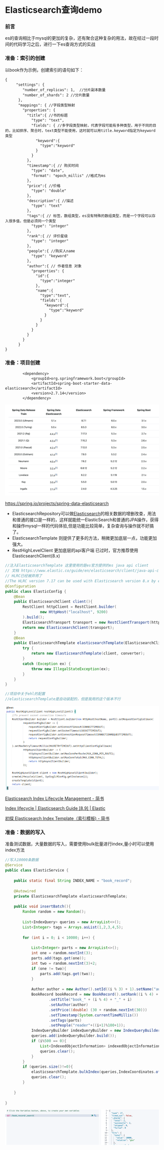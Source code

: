 # Elasticsearch查询demo

### 前言

es的查询相比于mysql的更加的复杂，还有聚合这种复杂的用法，故在经过一段时间的代码学习之后，进行一下es查询方式的实战

### 准备：索引的创建

以book作为示例，创建索引的语句如下：

```
{
     "settings": {
        "number_of_replicas": 1,  //分片副本数量
        "number_of_shards": 2 //分片数量
      },
      "mappings": { //字段类型映射
        "properties": {
          "title":{ //书的标题
            "type": "text",
            "fields": { //多字段类型映射，代表字段可能有多种类型，用于不同的目的，比如排序、聚合时，text类型不能使用，这时就可以用title.keyword指定为keyword类型
              "keyword":{
                "type":"keyword"
              }
            }
          },
          "timestamp":{ // 购买时间
            "type": "date",
            "format": "epoch_millis" //格式为ms
          },
          "price":{ //价格
            "type": "double"
          },
          "description":{ //描述
            "type": "text"
          },
          "tags":{ // 标签，数组类型，es没有特殊的数组类型，而是一个字段可以存入很多值，但是必须同一个类型
            "type": "integer"
          },
          "rank":{ // 评价星级
            "type": "integer"
          },
          "people":{ //购买人name
            "type": "keyword"
          },
          "author":{ // 作者信息 对象
            "properties": {
              "id":{
                "type":"integer"
              },
              "name":{
                "type":"text",
                "fields":{
                  "keyword":{
                    "type":"keyword"
                  }
                }
              }
            }
          }
        }
      }
}
```

### 准备：项目创建

```
        <dependency>
            <groupId>org.springframework.boot</groupId>
            <artifactId>spring-boot-starter-data-elasticsearch</artifactId>
            <version>2.7.14</version>
        </dependency>
```

![loading-ag-146](assets/12e7d962230894b6d35f3650096c9e93e4d5951a.png)

https://spring.io/projects/spring-data-elasticsearch

- ElasticsearchRepository可以做[Elasticsearch](https://so.csdn.net/so/search?q=Elasticsearch&spm=1001.2101.3001.7020)的相关数据的增删改查，用法和普通的接口是一样的，这样就能统一ElasticSearch和普通的JPA操作，获得和操作mysql一样的代码体验,但是功能比较简单，复杂查询与操作就不好搞了。
- ElasticsearchTemplate 则提供了更多的方法，稍微更加底层一点，功能更加强大。
- RestHighLevelClient 更加底层的api客户端 已过时，官方推荐使用ElasticsearchClient(8.x)

```java
//注入ElasticsearchTemplate 这里使用的是es官方提供的es java api client
// 文档 https://www.elastic.co/guide/en/elasticsearch/client/java-api-client/current/introduction.html
// HLRC已经被弃用了
//The HLRC version 7.17 can be used with Elasticsearch version 8.x by enabling HLRC’s compatibility mode (see code sample below). In this mode HLRC sends additional headers that instruct Elasticsearch 8.x to behave like a 7.x server.
@Configuration
public class ElasticConfig {
    @Bean
    public ElasticsearchClient client(){
        RestClient httpClient = RestClient.builder(
                new HttpHost("localhost", 9200)
        ).build(); 
        ElasticsearchTransport transport = new RestClientTransport(httpClient,new JacksonJsonpMapper());
        return new ElasticsearchClient(transport);
    }
    @Bean
    public ElasticsearchTemplate elasticsearchTemplate(ElasticsearchClient client, ElasticsearchConverter converter) {
        try {
            return new ElasticsearchTemplate(client, converter);
        }
        catch (Exception ex) {
            throw new IllegalStateException(ex);
        }
    }
}
```

```java
//项目中关于ehl的配置
//elasticsearchTemplate是自动装配的，但是我用的这个版本不行
```

![](assets/2023-08-21-10-20-55-image.png)

[Elasticsearch Index Lifecycle Management - 简书](https://www.jianshu.com/p/8334a5ae5de5)

[Index lifecycle | Elasticsearch Guide [8.9] | Elastic](https://www.elastic.co/guide/en/elasticsearch/reference/current/ilm-index-lifecycle.html#ilm-index-lifecycle)

[初探 Elasticsearch Index Template（索引模板) - 简书](https://www.jianshu.com/p/1f67e4436c37)

### 准备：数据的写入

准备测试数据，大量数据的写入，需要使用bulk批量进行index,量小时可以使用index方法

```java
//写入10000条数据
@Service
public class ElasticService {

    public static final String INDEX_NAME = "book_record";

    @Autowired
    private ElasticsearchTemplate elasticsearchTemplate;

    public void insertBatch(){
        Random random = new Random();

        List<IndexQuery> queries = new ArrayList<>();
        List<Integer> tags = Arrays.asList(1,2,3,4,5);

        for (int i = 0; i < 10000; i++) {

            List<Integer> parts = new ArrayList<>();
            int one = random.nextInt(3);
            parts.add(tags.get(one));
            int two = random.nextInt(3)+2;
            if (one != two){
                parts.add(tags.get(two));
            }

            Author author = new Author().setId((i % 3) + 1).setName("author_" + ((i % 3) + 1));
            BookRecord bookRecord = new BookRecord().setRank((i % 4) + 1)
                    .setTitle("book_" + (i % 4) + "_" + i)
                    .setAuthor(author)
                    .setPrice((double) (30 + random.nextInt(30)))
                    .setTimestamp(System.currentTimeMillis())
                    .setTags(parts)
                    .setPeople("reader"+((i+1)%100+1));
            IndexQueryBuilder indexQueryBuilder = new IndexQueryBuilder().withObject(bookRecord).withIndex(INDEX_NAME);
            queries.add(indexQueryBuilder.build());
            if (i%500 == 0){
                List<IndexedObjectInformation> indexedObjectInformations = elasticsearchTemplate.bulkIndex(queries, IndexCoordinates.of(INDEX_NAME));
                queries.clear();
            }
        }
        if (queries.size()!=0){
            elasticsearchTemplate.bulkIndex(queries,IndexCoordinates.of(INDEX_NAME));
            queries.clear();
        }

    }

}
```

![image-20230820223117452](assets/abb3b7fcd573bdcacbbea2df42d75a347cd885a9.png)

